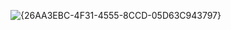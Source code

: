 ![{26AA3EBC-4F31-4555-8CCD-05D63C943797}](https://github.com/user-attachments/assets/7067d313-7eec-40e8-8fe0-8f7ed23450f7)
